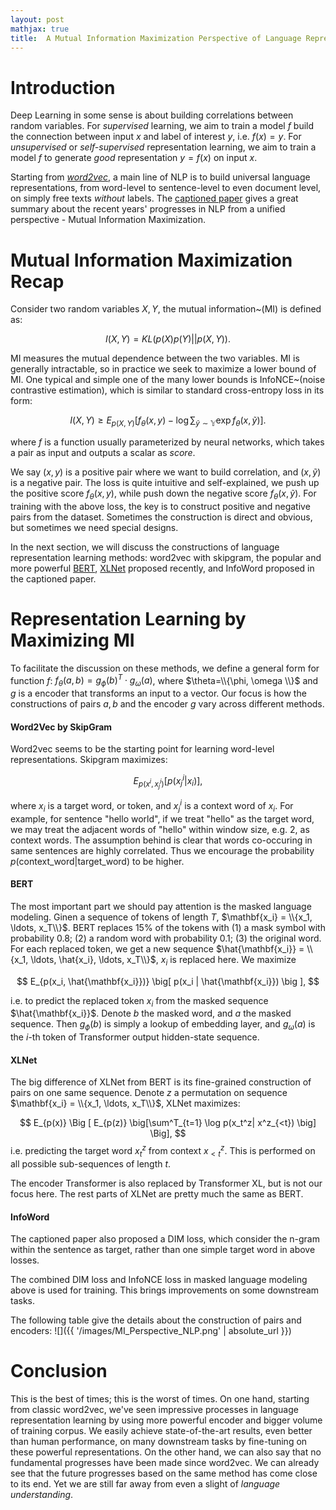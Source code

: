 ```yaml
---
layout: post
mathjax: true
title:  A Mutual Information Maximization Perspective of Language Representation Learning
---
```


# Introduction
Deep Learning in some sense is about building correlations between random variables. For *supervised* 
learning, we aim to train a model $f$ build the connection between input $x$ and label of interest $y$, i.e.
$f(x)=y$. For *unsupervised* or *self-supervised* representation learning, we aim to train a model $f$ 
to generate *good* representation $y=f(x)$ on input $x$. 

Starting from *[word2vec](https://en.wikipedia.org/wiki/Word2vec)*, a main line of NLP 
is to build universal language representations, from word-level to sentence-level to even document level, on 
simply free texts *without* labels. The [captioned paper](https://openreview.net/forum?id=Syx79eBKwr) gives 
a great summary about the recent years' progresses in NLP from a unified perspective - Mutual Information Maximization.

# Mutual Information Maximization Recap
Consider two random variables $X, Y$, the mutual information~(MI) is defined as:

$$
I(X, Y) = KL(p(X)p(Y)|| p(X, Y)). 
$$

MI measures the mutual dependence between the two variables. MI is generally intractable, so in practice we 
seek to maximize a lower bound of MI. One typical and simple one of the many lower bounds is 
InfoNCE~(noise contrastive estimation), which is similar to standard cross-entropy loss in its form:

$$
I(X, Y) \geq E_{p(X, Y)} \big [f_\theta(x, y) - \log \sum_{\tilde{y} \sim \mathbb{Y}} \exp f_\theta(x, \tilde{y}) \big].
$$

where $f$ is a function usually parameterized by neural networks, which takes a pair as input and outputs a 
scalar as *score*. 

We say $(x, y)$ is a positive pair where we want to build correlation, and $(x, \tilde{y})$ is a 
negative pair. The loss is quite intuitive and self-explained, we push up the positive score $f_\theta(x, y)$,
 while push down the negative score $f_\theta(x, \tilde{y})$. For training with the above loss, the key is to 
 construct positive and negative pairs from the dataset. Sometimes the construction is direct and obvious, but sometimes
 we need special designs.
  
  In the next section, we will discuss the constructions of language representation learning methods: 
  word2vec with skipgram, the popular and more powerful [BERT](https://arxiv.org/abs/1810.04805), 
  [XLNet](https://arxiv.org/abs/1906.08237?context=cs.LG) proposed recently, and InfoWord proposed in the
  captioned paper.

# Representation Learning by Maximizing MI

To facilitate the discussion on these methods, we define a general form for 
function $f$: $f_\theta(a, b) = g_\phi(b)^T \cdot g_\omega(a)$, where $\theta=\\{\phi, \omega \\}$ and $g$ is a encoder
that transforms an input to a vector. Our focus is 
how the constructions of pairs $a, b$ and the encoder $g$ vary across different methods.

#### Word2Vec by SkipGram
Word2vec  seems to be the starting point for learning word-level representations. Skipgram maximizes:

$$
E_{p(x^i, x^i_j)} [p(x^i_j | x_i)],
$$
 
where $x_i$ is a target word, or token, and $x^i_j$ is a context word of $x_i$. For example, for sentence "hello world", 
if we treat "hello" as the target word, we may treat the adjacent words of "hello" within window size, e.g. 2, as context
words. The assumption behind is clear that words co-occuring in same sentences are highly correlated. Thus we encourage
the probability $p(\text{context_word}| \text{target_word})$ to be higher.

#### BERT
The most important part we should pay attention is the masked language modeling. Ginen a sequence of tokens of length $T$,
$\mathbf{x_i} = \\{x_1, \ldots, x_T\\}$. BERT replaces $15\%$ of the tokens with (1) a mask symbol with probability 0.8; (2) a random
word with probability 0.1; (3) the original word. For each replaced token, we get a new sequence
 $\hat{\mathbf{x_i}} = \\{x_1, \ldots, \hat{x_i}, \ldots, x_T\\}$, $x_i$ is replaced here. We maximize 
 
 $$
 E_{p(x_i, \hat{\mathbf{x_i}})}  \big[ p(x_i | \hat{\mathbf{x_i}}) \big ],
 $$ 
 
 i.e. to predict the replaced token $x_i$ from the masked sequence $\hat{\mathbf{x_i}}$.  Denote $b$ the masked word, and
 $a$ the masked sequence. Then $g_\phi(b)$ is simply a lookup of embedding layer, and $g_\omega(a)$ is the $i$-th token
 of Transformer output hidden-state sequence. 
 
#### XLNet
 The big difference of XLNet from BERT is its fine-grained construction of pairs on one same sequence.
  Denote $z$ a permutation
 on sequence  $\mathbf{x_i} = \\{x_1, \ldots, x_T\\}$, XLNet maximizes:
 
 $$
 E_{p(x)} \Big [ E_{p(z)} \big[\sum^T_{t=1} \log p(x_t^z| x^z_{<t}) \big] \Big],
 $$ i.e. predicting the target word $x_t^z$ from context $x^z_{<t}$. This is performed on all possible sub-sequences of
 length $t$. 
 
 The encoder Transformer is also replaced by Transformer XL, but is not our focus here. The rest parts of XLNet are 
 pretty much the same as BERT.
 
#### InfoWord
The captioned paper also proposed a DIM loss, which consider the n-gram within the sentence as target, rather
than one simple target word in above losses.

The combined DIM loss and InfoNCE loss in masked language modeling above is used for training. This brings
improvements on some downstream tasks.

The following table give the details about the construction of pairs and encoders:
![]({{ '/images/MI_Perspective_NLP.png' | absolute_url }})
# Conclusion 
 
 This is the best of times; this is the worst of times. On one hand, starting from classic word2vec,
  we've seen impressive processes in language representation learning by using more powerful encoder and bigger volume 
  of training corpus. We easily achieve state-of-the-art results, even better than human performance,
   on many downstream tasks by fine-tuning on these
  powerful representations. On the other hand, we can also say that no fundamental progresses 
  have been made since word2vec.
  We can already see that the future progresses based on the same method has come close to its end. Yet we are still
  far away from even a slight of *language understanding*. 
  
 
 
 

